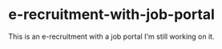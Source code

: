 # e-recruitment-with-job-portal
This is an e-recruitment with a job portal 
I'm still working on it. 
